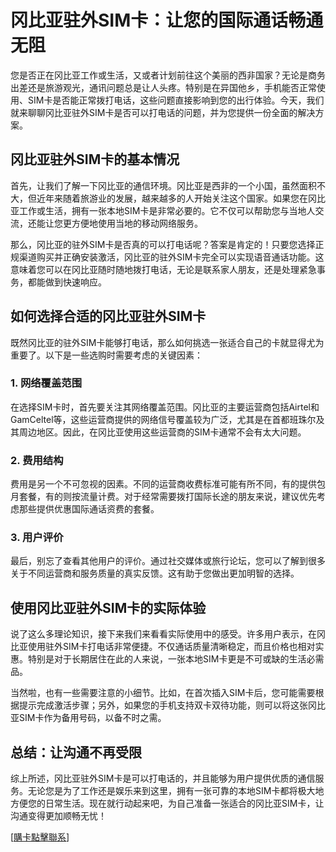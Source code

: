 # 冈比亚驻外SIM卡：让您的国际通话畅通无阻

您是否正在冈比亚工作或生活，又或者计划前往这个美丽的西非国家？无论是商务出差还是旅游观光，通讯问题总是让人头疼。特别是在异国他乡，手机能否正常使用、SIM卡是否能正常拨打电话，这些问题直接影响到您的出行体验。今天，我们就来聊聊冈比亚驻外SIM卡是否可以打电话的问题，并为您提供一份全面的解决方案。

## 冈比亚驻外SIM卡的基本情况

首先，让我们了解一下冈比亚的通信环境。冈比亚是西非的一个小国，虽然面积不大，但近年来随着旅游业的发展，越来越多的人开始关注这个国家。如果您在冈比亚工作或生活，拥有一张本地SIM卡是非常必要的。它不仅可以帮助您与当地人交流，还能让您更方便地使用当地的移动网络服务。

那么，冈比亚的驻外SIM卡是否真的可以打电话呢？答案是肯定的！只要您选择正规渠道购买并正确安装激活，冈比亚的驻外SIM卡完全可以实现语音通话功能。这意味着您可以在冈比亚随时随地拨打电话，无论是联系家人朋友，还是处理紧急事务，都能做到快速响应。

## 如何选择合适的冈比亚驻外SIM卡

既然冈比亚的驻外SIM卡能够打电话，那么如何挑选一张适合自己的卡就显得尤为重要了。以下是一些选购时需要考虑的关键因素：

### 1. 网络覆盖范围
在选择SIM卡时，首先要关注其网络覆盖范围。冈比亚的主要运营商包括Airtel和GamCeltel等，这些运营商提供的网络信号覆盖较为广泛，尤其是在首都班珠尔及其周边地区。因此，在冈比亚使用这些运营商的SIM卡通常不会有太大问题。

### 2. 费用结构
费用是另一个不可忽视的因素。不同的运营商收费标准可能有所不同，有的提供包月套餐，有的则按流量计费。对于经常需要拨打国际长途的朋友来说，建议优先考虑那些提供优惠国际通话资费的套餐。

### 3. 用户评价
最后，别忘了查看其他用户的评价。通过社交媒体或旅行论坛，您可以了解到很多关于不同运营商和服务质量的真实反馈。这有助于您做出更加明智的选择。

## 使用冈比亚驻外SIM卡的实际体验

说了这么多理论知识，接下来我们来看看实际使用中的感受。许多用户表示，在冈比亚使用驻外SIM卡打电话非常便捷。不仅通话质量清晰稳定，而且价格也相对实惠。特别是对于长期居住在此的人来说，一张本地SIM卡更是不可或缺的生活必需品。

当然啦，也有一些需要注意的小细节。比如，在首次插入SIM卡后，您可能需要根据提示完成激活步骤；另外，如果您的手机支持双卡双待功能，则可以将这张冈比亚SIM卡作为备用号码，以备不时之需。

## 总结：让沟通不再受限

综上所述，冈比亚驻外SIM卡是可以打电话的，并且能够为用户提供优质的通信服务。无论您是为了工作还是娱乐来到这里，拥有一张可靠的本地SIM卡都将极大地方便您的日常生活。现在就行动起来吧，为自己准备一张适合的冈比亚SIM卡，让沟通变得更加顺畅无忧！

[[購卡點擊聯系](https://t.me/s/esim1088)]
